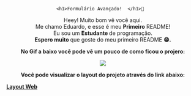 <span align="center">

    <h1>Formulário Avançado!  </h1>📃  

</span>

<p align="center">
  Heey! Muito bom vê você aqui. <br>Me chamo Eduardo, e esse é meu <strong>Primeiro</strong> README! <br> Eu sou um <strong>Estudante </strong> de programação.<br />
<strong>Espero muito </strong> que goste do meu primeiro </strong>README <strong>  😁.
</p>

<p align="center">
  No Gif a baixo você pode vê um pouco de como ficou o projero: <br />
</p>

<div align="center">
<img src="![GIF form](https://user-images.githubusercontent.com/103220612/183495550-b1f61ea7-2243-48d2-8700-739c3df52838.gif)" />
</div>


<p align="center">
  Você pode visualizar o layout do projeto através do link abaixo:

 [Layout Web](<https://www.figma.com/file/GRLID1pCIJ9qf6nYpgSA8b/Stage-03---Formul%C3%A1rio-avan%C3%A7ado-(Copy)?node-id=0%3A1>)
</p>

